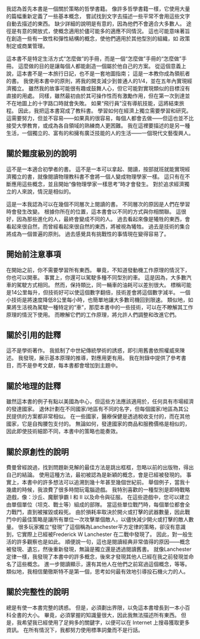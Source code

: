 我認為首先本書是一個關於策略的哲學書籍。
像許多哲學書籍一樣，它使用大量的篇幅重新定義了一些基本概念，
嘗試找到文字去描述一些平常不會用這些文字自動去描述的東西。
缺少詳細的說明是有意的，因為他們不會適合大多數人。
途徑是有意的開放式，使概念適用於儘可能多的適應不同情況。
這也可能意味著旨在創造一些有一致性和彈性結構的概念，使他們適用於其他型別的組織，如
政策制定或商業管理。

這本書不是特定生活方式“怎麼做”的手冊，而是一個“怎麼做”手冊的“怎麼做”手冊。
這麼做的目的是讓每個人都能創造一個屬於他自己的方案。
從這個意義上說，這本書不是一本旅行日記，也不是一套地圖指南； 這是一本教你成為領航者的書。
我使用本書中的原則，將我的開支減少到普通人的1/4，並在五年內實現經濟獨立。
雖然我的故事可能很有趣或鼓舞人心，但它可能對實現類似的目標沒有直接的用處。
同樣，雖然最初由於其可操作性而有激勵作用，但在第一次到達並不在地圖上的十字路口時就會失敗。
如果“飛行員”沒有導航技能，這將結束旅程。
因此，我把這本書寫成了教科書。
學習如何在經濟上獨立需要學習和研究。
這需要努力，但並不容易——如果真的很容易，每個人都會去做——但這也並不比接受大學教育，或成為各自領域的熟練商人更困難。
我在這裡要描述的是另一種生活，一個獨立的、富有的和擁有廣泛技能的人的生活——一個現代文藝復興人。

## 關於難度級別的說明
這不是一本適合初學者的書。
這不是一本可以拿起、閱讀，按部就班就能實現經濟獨立的書，就像閱讀物理教科書不會將一個人變成物理學家一樣。
這只有在不斷應用這些概念，並且開始“像物理學家一樣思考”時才會發生。 
對於追求經濟獨立的人來說，情況是相似的。

這是一本我認為可以在幾個不同層次上閱讀的書。
不同層次的原因是人們在學習時會發生改變。
根據你所在的位置，這本書會以不同的方式與你相關聯。
這很好，因為那些進化的人，最終會變成不同的人。
過去看起來像是犧牲的東西，會看起來很自然，而曾經看起來很自然的東西，將被視為犧牲。
過去是技術的集合將成為一個普遍的原則。
過去感覺具有挑戰性的事情現在變得容易了。

## 開始前注意事項
在開始之前，你不需要學習所有東西。
畢竟，不知道發動機工作原理的情況下，你也可以開車。
事實上，你還可以駕駛多種不同型別的車。
這是因為，大多數汽車的駕駛方式相同。
然而，保持類比，同一輛車的油耗可以差別很大。
標稱可能是14公里每升，但技術好可以使這個數字翻倍，技術差會將這個數字減半。
一個小技術是將速度降低8公里每小時，也簡單地讓大多數司機回到限速。
類似地，如果將生活視為駕駛一種特定的“車”，那麼本書中的一些技術，可以在不瞭解其工作原理的情況下使用。
而瞭解它們的工作原理，將允許人們調整和改進它們。
## 關於引用的註釋
這不是學術著作。
我抵制了中世紀傳統學術的誘惑，即引用舊書依照權威來陳述。
我發現，展示基本原理的推導，對應用更有用。
我在附錄中提供了參考書目，而不是參考文獻，每本書都會增加到主題中。
## 關於地理的註釋
雖然這本書的例子有點以美國為中心，但這些方法應該適用於，任何具有市場經濟的發達國家。
退休計劃在不同國家/地區有不同的名字，但每個國家/地區為其公民提供的方案都非常相似。
在一些國家，醫療保健是透過稅收支付的，而在其他國家，它是自掏腰包支付的。
無論如何，發達國家的商品和服務價格是相似的，因此即使技術細節不同，本書中的策略也能奏效。

## 關於原創性的說明

費曼曾經說過，找到問題新見解的最佳方法是跳出框框，忽略以前的出版物，得出自己的結論。
使用這種方法，最初被認為是新穎的概念，會是已經被發現的。
事實上，本書中的許多想法可以追溯到幾十年甚至幾個世紀前。
舉個例子，當我十幾歲的時候，我浪費了很多時間玩電腦遊戲。
我特別喜歡的一種型別是即時戰略遊戲，像：沙丘、魔獸爭霸 I 和 II 以及命令與征服。
在這些遊戲中，您可以建立由單個單位（坦克、戰士等）組成的部隊。
當這些單位戰鬥時，每個單位都會全力戰鬥，直到被摧毀或殺死。
由於損耗率取決於開火或打擊的武器數量，因此戰鬥中的最佳策略是讓所有單位一次攻擊單個敵人，以儘快減少開火或打擊的敵人數量。
很多玩家獨立“發現”了這個稱為Lanchester平方定律的策略，卻沒有意識到，它實際上已經被Frederick W Lanchester 在二戰中發現了。
因此，對一般生活的許多觀察也是如此。
順便說一句，這也是閱讀經典非常值得的原因——概念被發現、遺忘，然後重新發現，無論是獨立還是透過閱讀舊書。
就像Lanchester定律一樣，我發現了本書中的許多概念，後來才發現其他人已經在我之前發現並命名了這些概念。
進一步閱讀顯示，還有其他人在他們之前寫過這個概念，等等。 類似地，我相信蘭徹斯特不是第一個，思考如何最有效地引導投石機火力的人。
## 關於完整性的說明
總是有使一本書完整的誘惑。
但是，必須劃出界限，以免這本書增長到一本小百科全書的大小。
畢竟，必須掌握的知識量很大，因此我無法描述所有東西。
但是，我希望我已經使用了足夠多的關鍵字，以便可以在 Internet 上搜尋獲取更多資訊。
在所有情況下，我都努力使用標準詞彙而不是行話。
